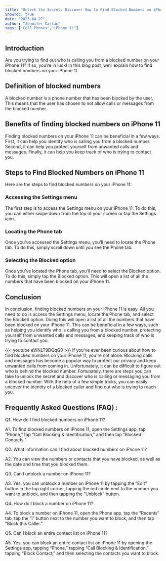 ```yaml
---
title: "Unlock the Secret: Discover How to Find Blocked Numbers on iPhone 11!"
ShowToc: true 
date: "2023-04-27"
author: "Jennifer Carlan" 
tags: ["Cell Phones","iPhone 11"]
---
```

## Introduction 
Are you trying to find out who is calling you from a blocked number on your iPhone 11? If so, you’re in luck! In this blog post, we’ll explain how to find blocked numbers on your iPhone 11.

## Definition of blocked numbers
A blocked number is a phone number that has been blocked by the user. This means that the user has chosen to not allow calls or messages from the blocked number.

## Benefits of finding blocked numbers on iPhone 11
Finding blocked numbers on your iPhone 11 can be beneficial in a few ways. First, it can help you identify who is calling you from a blocked number. Second, it can help you protect yourself from unwanted calls and messages. Finally, it can help you keep track of who is trying to contact you.

## Steps to Find Blocked Numbers on iPhone 11
Here are the steps to find blocked numbers on your iPhone 11:

### Accessing the Settings menu
The first step is to access the Settings menu on your iPhone 11. To do this, you can either swipe down from the top of your screen or tap the Settings icon.

### Locating the Phone tab
Once you’ve accessed the Settings menu, you’ll need to locate the Phone tab. To do this, simply scroll down until you see the Phone tab.

### Selecting the Blocked option
Once you’ve located the Phone tab, you’ll need to select the Blocked option. To do this, simply tap the Blocked option. This will open a list of all the numbers that have been blocked on your iPhone 11.

## Conclusion
In conclusion, finding blocked numbers on your iPhone 11 is easy. All you need to do is access the Settings menu, locate the Phone tab, and select the Blocked option. Doing this will open a list of all the numbers that have been blocked on your iPhone 11. This can be beneficial in a few ways, such as helping you identify who is calling you from a blocked number, protecting yourself from unwanted calls and messages, and keeping track of who is trying to contact you.

{{< youtube eWNLT9DQqG0 >}} 
If you've ever been curious about how to find blocked numbers on your iPhone 11, you're not alone. Blocking calls and messages has become a popular way to protect our privacy and keep unwanted calls from coming in. Unfortunately, it can be difficult to figure out who is behind the blocked number. Fortunately, there are steps you can take to unlock the secret and discover who is calling or messaging you from a blocked number. With the help of a few simple tricks, you can easily uncover the identity of a blocked caller and find out who is trying to reach you.

## Frequently Asked Questions (FAQ) :
Q1. How do I find blocked numbers on iPhone 11?

A1. To find blocked numbers on iPhone 11, open the Settings app, tap “Phone,” tap “Call Blocking & Identification,” and then tap “Blocked Contacts.”

Q2. What information can I find about blocked numbers on iPhone 11?

A2. You can view the numbers or contacts that you have blocked, as well as the date and time that you blocked them.

Q3. Can I unblock a number on iPhone 11?

A3. Yes, you can unblock a number on iPhone 11 by tapping the “Edit” button in the top right corner, tapping the red circle next to the number you want to unblock, and then tapping the “Unblock” button.

Q4. How do I block a number on iPhone 11?

A4. To block a number on iPhone 11, open the Phone app, tap the “Recents” tab, tap the “i” button next to the number you want to block, and then tap “Block this Caller.”

Q5. Can I block an entire contact list on iPhone 11?

A5. Yes, you can block an entire contact list on iPhone 11 by opening the Settings app, tapping “Phone,” tapping “Call Blocking & Identification,” tapping “Block Contact,” and then selecting the contacts you want to block.



